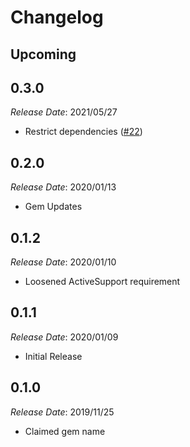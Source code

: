 # Changelog

## Upcoming <!-- Add unreleased change notes here: -->

## 0.3.0

*Release Date*: 2021/05/27

- Restrict dependencies ([#22](https://github.com/Freshly/malfunction/pull/22))

## 0.2.0

*Release Date*: 2020/01/13

- Gem Updates

## 0.1.2

*Release Date*: 2020/01/10

- Loosened ActiveSupport requirement

## 0.1.1

*Release Date*: 2020/01/09

- Initial Release

## 0.1.0

*Release Date*: 2019/11/25

- Claimed gem name
